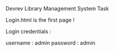 Devrev Library Management System Task 


Login.html is the first page ! 

Login credentials :

username : admin 
password : admin  


